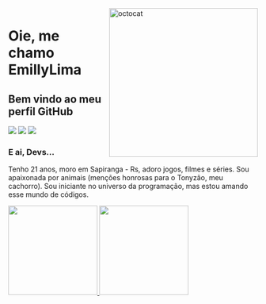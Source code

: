 <img align="right" Alt="octocat" src="https://raw.githubusercontent.com/LimaEmilly/Aula-2/8a4b90ac8f7216a5947d8031222033f718abd561/Atividade%20Aula%202/image/octocat-1721877503587.png?token=BIP3SHGROKFSLHSJKDJ6NFLGUHBZY" width="300" height="300" float="right"/>

# Oie, me chamo  EmillyLima
## Bem vindo ao meu perfil GitHub


<div>
<a href="https://instagram.com/"https://emillymslima" target="_blank"><img loading="lazy" src="https://img.shields.io/badge/-Instagram-%23E4405F?style=for-the-badge&logo=instagram&logoColor=white" target="_blank"></a>
<a href = "mailto:contato@limasmemilly"><img loading="lazy" src="https://img.shields.io/badge/Gmail-D14836?style=for-the-badge&logo=gmail&logoColor=white" target="_blank"></a>
<a href="https://www.linkedin.com/in/EmillyLima" target="_blank"><img loading="lazy" src="https://img.shields.io/badge/-LinkedIn-%230077B5?style=for-the-badge&logo=linkedin&logoColor=white" target="_blank"></a>   
</div>

### E ai, Devs...
Tenho 21 anos, moro em Sapiranga - Rs, adoro jogos, filmes e séries. Sou apaixonada por animais (menções honrosas para o Tonyzão, meu cachorro). Sou iniciante no universo da programação, mas estou amando esse mundo de códigos.


<div>
<a href="https://github.com/LimaEmilly">
<img loading="lazy" height="180em" src="https://github-readme-stats.vercel.app/api/top-langs/?username=LimaEmilly&layout=compact&langs_count=7&theme=dracula"/>
<img loading="lazy" height="180em" src="https://github-readme-stats.vercel.app/api?username=LimaEmilly&show_icons=true&theme=dracula&include_all_commits=true&count_private=true"/>
</div>
